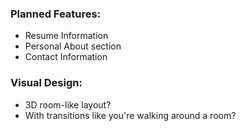 ### Planned Features:
- Resume Information
- Personal About section
- Contact Information

### Visual Design:
- 3D room-like layout?
- With transitions like you're walking around a room?
